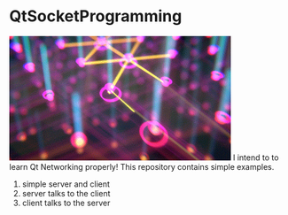 # QtSocketProgramming
![alt text](https://github.com/thenaserov/QtSocketProgramming/blob/main/res/networking.gif)
I intend to to learn Qt Networking properly!
This repository contains simple examples.

1. simple server and client
2. server talks to the client
3. client talks to the server
